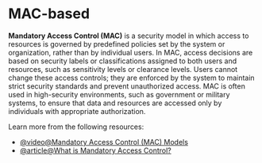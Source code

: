 # MAC-based

**Mandatory Access Control (MAC)** is a security model in which access to resources is governed by predefined policies set by the system or organization, rather than by individual users. In MAC, access decisions are based on security labels or classifications assigned to both users and resources, such as sensitivity levels or clearance levels. Users cannot change these access controls; they are enforced by the system to maintain strict security standards and prevent unauthorized access. MAC is often used in high-security environments, such as government or military systems, to ensure that data and resources are accessed only by individuals with appropriate authorization.

Learn more from the following resources:

- [@video@Mandatory Access Control (MAC) Models](https://www.youtube.com/watch?v=mNN-fEboRAA)
- [@article@What is Mandatory Access Control?](https://nordlayer.com/learn/access-control/mandatory-access-control/)
